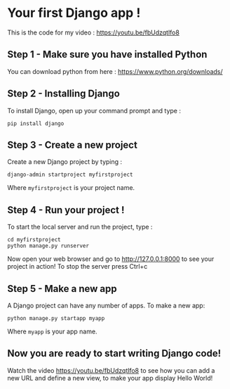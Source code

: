 # Your first Django app !

This is the code for my video : https://youtu.be/fbUdzqtlfo8

## Step 1 - Make sure you have installed Python
You can download python from here : https://www.python.org/downloads/

## Step 2 - Installing Django
To install Django, open up your command prompt and type :
```
pip install django
```

## Step 3 - Create a new project
Create a new Django project by typing : 
```
django-admin startproject myfirstproject
```
Where `myfirstproject` is your project name. 

## Step 4 - Run your project !
To start the local server and run the project, type :
```
cd myfirstproject
python manage.py runserver
```
Now open your web browser and go to http://127.0.0.1:8000 to see your project in action!
To stop the server press Ctrl+c

## Step 5 - Make a new app 
A Django project can have any number of apps. To make a new app:
```
python manage.py startapp myapp
```
Where `myapp` is your app name. 

## Now you are ready to start writing Django code!
Watch the video https://youtu.be/fbUdzqtlfo8 to see how you can add a new URL and define a new view, to make your app display Hello World!